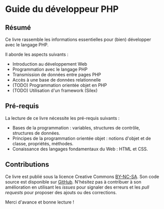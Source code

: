 # Guide du développeur PHP

## Résumé

Ce livre rassemble les informations essentielles pour (bien) développer avec le langage PHP.

Il aborde les aspects suivants :
- Introduction au développement Web
- Programmation avec le langage PHP
- Transmission de données entre pages PHP
- Accès à une base de données relationnelle
- (TODO) Programmation orientée objet en PHP
- (TODO) Utilisation d'un framework (Silex)

## Pré-requis

La lecture de ce livre nécessite les pré-requis suivants :

- Bases de la programmation : variables, structures de contrôle, structures de données.
- Principes de la programmation orientée objet : notions d'objet et de classe, propriétés, méthodes.
- Conaissance des langages fondamentaux du Web : HTML et CSS.

## Contributions

Ce livre est publié sous la licence Creative Commons [BY-NC-SA](http://creativecommons.org/licenses/by-nc-sa/4.0/). Son code source est disponible sur [GitHub](https://github.com/bpesquet/guide-developpeur-php). N'hésitez pas à contribuer à son amélioration en utilisant les *issues* pour signaler des erreurs et les *pull requests* pour proposer des ajouts ou des corrections.

Merci d'avance et bonne lecture !
